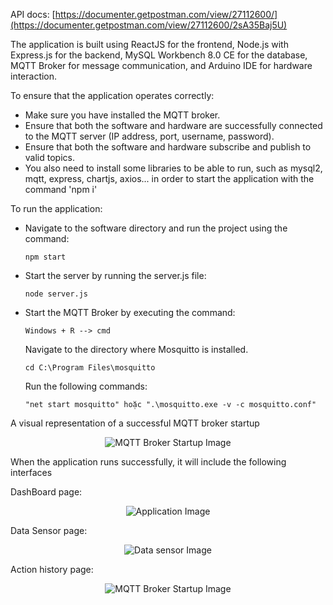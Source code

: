 API docs: [https://documenter.getpostman.com/view/27112600/](https://documenter.getpostman.com/view/27112600/2sA35Baj5U)

The application is built using ReactJS for the frontend, Node.js with Express.js for the backend, MySQL Workbench 8.0 CE for the database, MQTT Broker for message communication, and Arduino IDE for hardware interaction.

To ensure that the application operates correctly:
- Make sure you have installed the MQTT broker.
- Ensure that both the software and hardware are successfully connected to the MQTT server (IP address, port, username, password).
- Ensure that both the software and hardware subscribe and publish to valid topics.
- You also need to install some libraries to be able to run, such as mysql2, mqtt, express, chartjs, axios... in order to start the application with the command 'npm i'

To run the application:
- Navigate to the software directory and run the project using the command:
  ```
  npm start
  ```
- Start the server by running the server.js file:
  ```
  node server.js
  ```
- Start the MQTT Broker by executing the command:
  ```
  Windows + R --> cmd
  ```
  Navigate to the directory where Mosquitto is installed.
  ```
  cd C:\Program Files\mosquitto
  ```
  Run the following commands:
  ```
  "net start mosquitto" hoặc ".\mosquitto.exe -v -c mosquitto.conf"
  ```

A visual representation of a successful MQTT broker startup
<p align="center">
  <img src="https://github.com/vantuan0128/IoT-SmartHome/assets/121681379/d78f932c-2733-4e7a-be9f-609b748c6104" alt="MQTT Broker Startup Image">
</p>

When the application runs successfully, it will include the following interfaces

DashBoard page:

<p align="center">
  <img src="https://github.com/vantuan0128/IoT-SmartHome/assets/121681379/5da6784a-dcac-4b90-aeb6-9bd58e8920c4" alt="Application Image">
</p>

Data Sensor page:

<p align="center">
  <img src="https://github.com/vantuan0128/IoT-SmartHome/assets/121681379/b53fcdb2-cf40-410f-8974-a85bc4cf2ff8" alt="Data sensor Image">
</p>

Action history page:

<p align="center">
  <img src="https://github.com/vantuan0128/IoT-SmartHome/assets/121681379/7cb5e3d8-0212-4cb4-8feb-ea55dffb6b89" alt="MQTT Broker Startup Image">
</p>




